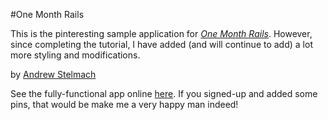 #One Month Rails

This is the pinteresting sample application for [*One Month Rails*](http://onemonthrails.com). However, since completing the tutorial, I have added (and will continue to add) a lot more styling and modifications.

by [Andrew Stelmach](http://rubywarriors.com)

See the fully-functional app online [here](http://aspinteresting.com). If you signed-up and added some pins, that would be make me a very happy man indeed!
